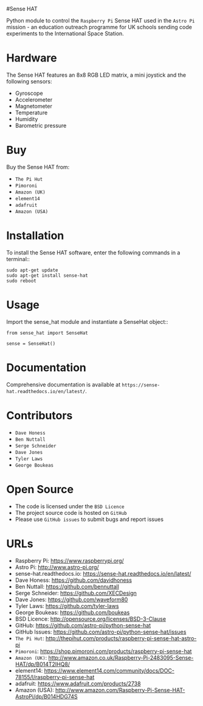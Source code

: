 #Sense HAT

Python module to control the `Raspberry Pi` Sense HAT used in the `Astro Pi` mission - an education outreach programme for UK schools sending code experiments to the International Space Station.

Hardware
========

The Sense HAT features an 8x8 RGB LED matrix, a mini joystick and the following sensors:

* Gyroscope
* Accelerometer
* Magnetometer
* Temperature
* Humidity
* Barometric pressure

Buy
===

Buy the Sense HAT from:

* `The Pi Hut`
* `Pimoroni`
* `Amazon (UK)`
* `element14`
* `adafruit`
* `Amazon (USA)`


Installation
============

To install the Sense HAT software, enter the following commands in a terminal::

    sudo apt-get update
    sudo apt-get install sense-hat
    sudo reboot

Usage
=====

Import the sense_hat module and instantiate a SenseHat object::

    from sense_hat import SenseHat

    sense = SenseHat()

Documentation
=============

Comprehensive documentation is available at `https://sense-hat.readthedocs.io/en/latest/`.

Contributors
============

* `Dave Honess`
* `Ben Nuttall`
* `Serge Schneider`
* `Dave Jones`
* `Tyler Laws`
* `George Boukeas`

Open Source
===========

* The code is licensed under the `BSD Licence`
* The project source code is hosted on `GitHub`
* Please use `GitHub issues` to submit bugs and report issues

URLs
=====

* Raspberry Pi: https://www.raspberrypi.org/
* Astro Pi: http://www.astro-pi.org/
* sense-hat.readthedocs.io: https://sense-hat.readthedocs.io/en/latest/
* Dave Honess: https://github.com/davidhoness
* Ben Nuttall: https://github.com/bennuttall
* Serge Schneider: https://github.com/XECDesign
* Dave Jones: https://github.com/waveform80
* Tyler Laws: https://github.com/tyler-laws
* George Boukeas: https://github.com/boukeas
* BSD Licence: http://opensource.org/licenses/BSD-3-Clause
* GitHub: https://github.com/astro-pi/python-sense-hat
* GitHub Issues: https://github.com/astro-pi/python-sense-hat/issues
* `The Pi Hut`: http://thepihut.com/products/raspberry-pi-sense-hat-astro-pi
* `Pimoroni`: https://shop.pimoroni.com/products/raspberry-pi-sense-hat
* `Amazon (UK)`: http://www.amazon.co.uk/Raspberry-Pi-2483095-Sense-HAT/dp/B014T2IHQ8/
* element14: https://www.element14.com/community/docs/DOC-78155/l/raspberry-pi-sense-hat
* adafruit: https://www.adafruit.com/products/2738
* Amazon (USA): http://www.amazon.com/Raspberry-Pi-Sense-HAT-AstroPi/dp/B014HDG74S
